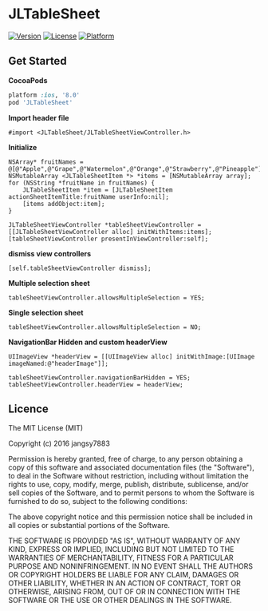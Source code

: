 # JLTableSheet
[![Version](https://img.shields.io/cocoapods/v/JLTableSheet.svg?style=flat)](http://cocoadocs.org/docsets/JLTableSheet)
[![License](https://img.shields.io/cocoapods/l/JLTableSheet.svg?style=flat)](http://cocoadocs.org/docsets/JLTableSheet)
[![Platform](https://img.shields.io/cocoapods/p/JLTableSheet.svg?style=flat)](http://cocoadocs.org/docsets/JLTableSheet)

## Get Started
**CocoaPods**
```ruby
platform :ios, '8.0'
pod 'JLTableSheet'
```

**Import header file**
```objc
#import <JLTableSheet/JLTableSheetViewController.h>
```

**Initialize**
```objc
NSArray* fruitNames = @[@"Apple",@"Grape",@"Watermelon",@"Orange",@"Strawberry",@"Pineapple"];
NSMutableArray <JLTableSheetItem *> *items = [NSMutableArray array];
for (NSString *fruitName in fruitNames) {
    JLTableSheetItem *item = [JLTableSheetItem actionSheetItemTitle:fruitName userInfo:nil];
    [items addObject:item];
}

JLTableSheetViewController *tableSheetViewController = [[JLTableSheetViewController alloc] initWithItems:items];
[tableSheetViewController presentInViewController:self];
```

**dismiss view controllers**
```objc
[self.tableSheetViewController dismiss];
```

**Multiple selection sheet**
```objc
tableSheetViewController.allowsMultipleSelection = YES;
```

**Single selection sheet**
```objc
tableSheetViewController.allowsMultipleSelection = NO;
```

**NavigationBar Hidden and custom headerView**
```objc
UIImageView *headerView = [[UIImageView alloc] initWithImage:[UIImage imageNamed:@"headerImage"]];

tableSheetViewController.navigationBarHidden = YES;
tableSheetViewController.headerView = headerView; 
```

## Licence
The MIT License (MIT)

Copyright (c) 2016 jangsy7883

Permission is hereby granted, free of charge, to any person obtaining a copy
of this software and associated documentation files (the "Software"), to deal
in the Software without restriction, including without limitation the rights
to use, copy, modify, merge, publish, distribute, sublicense, and/or sell
copies of the Software, and to permit persons to whom the Software is
furnished to do so, subject to the following conditions:

The above copyright notice and this permission notice shall be included in all
copies or substantial portions of the Software.

THE SOFTWARE IS PROVIDED "AS IS", WITHOUT WARRANTY OF ANY KIND, EXPRESS OR
IMPLIED, INCLUDING BUT NOT LIMITED TO THE WARRANTIES OF MERCHANTABILITY,
FITNESS FOR A PARTICULAR PURPOSE AND NONINFRINGEMENT. IN NO EVENT SHALL THE
AUTHORS OR COPYRIGHT HOLDERS BE LIABLE FOR ANY CLAIM, DAMAGES OR OTHER
LIABILITY, WHETHER IN AN ACTION OF CONTRACT, TORT OR OTHERWISE, ARISING FROM,
OUT OF OR IN CONNECTION WITH THE SOFTWARE OR THE USE OR OTHER DEALINGS IN THE
SOFTWARE.

